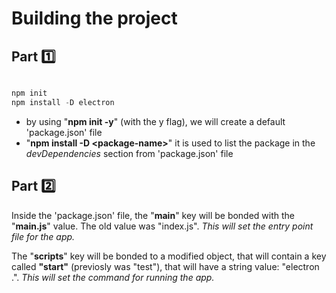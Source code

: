 # Building the project

## Part 1️⃣

```powershell

npm init
npm install -D electron

```

- by using "**npm init -y**" (with the y flag), we will create a default 'package.json' file
- "**npm install -D \<package-name\>**" it is used to list the package in the _devDependencies_ section from 'package.json' file

## Part 2️⃣

Inside the 'package.json' file, the "**main**" key will be bonded with the "**main.js**" value. The old value was "index.js". _This will set the entry point file for the app._

The "**scripts**" key will be bonded to a modified object, that will contain a key called **"start"** (previosly was "test"), that will have a string value: "electron .". _This will set the command for running the app._
